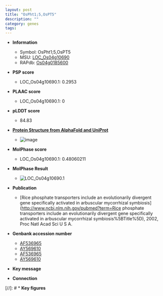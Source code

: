 ```yaml
---
layout: post
title: "OsPht1;5,OsPT5"
description: ""
category: genes
tags: 
---
```


* **Information**  
    + Symbol: OsPht1;5,OsPT5  
    + MSU: [LOC_Os04g10690](http://rice.plantbiology.msu.edu/cgi-bin/ORF_infopage.cgi?orf=LOC_Os04g10690)  
    + RAPdb: [Os04g0185600](http://rapdb.dna.affrc.go.jp/viewer/gbrowse_details/irgsp1?name=Os04g0185600)  

* **PSP score**  
    + LOC_Os04g10690.1: 0.2953 

* **PLAAC score**  
    + LOC_Os04g10690.1: 0 

* **pLDDT score**
    + 84.83

* **[Protein Structure from AlphaFold and UniProt](https://www.uniprot.org/uniprotkb/Q7X7V2/entry#structure)**
    + ![image](https://ricepsp.github.io/images/Q7/AF-Q7X7V2-F1.png)

* **MolPhase score**
    + LOC_Os04g10690.1: 0.48060211

* **MolPhase Result**
    + ![LOC_Os04g10690.1](https://304243504.github.io/Pictures/LOC_Os04g/LOC_Os04g10690.1.png)

* **Publication**  
    + [Rice phosphate transporters include an evolutionarily divergent gene specifically activated in arbuscular mycorrhizal symbiosis](http://www.ncbi.nlm.nih.gov/pubmed?term=Rice phosphate transporters include an evolutionarily divergent gene specifically activated in arbuscular mycorrhizal symbiosis%5BTitle%5D), 2002, Proc Natl Acad Sci U S A.

* **Genbank accession number**  
    + [AF536965](http://www.ncbi.nlm.nih.gov/nuccore/AF536965)
    + [AY569610](http://www.ncbi.nlm.nih.gov/nuccore/AY569610)
    + [AF536965](http://www.ncbi.nlm.nih.gov/nuccore/AF536965)
    + [AY569610](http://www.ncbi.nlm.nih.gov/nuccore/AY569610)

* **Key message**  

* **Connection**  

[//]: # * **Key figures**  


